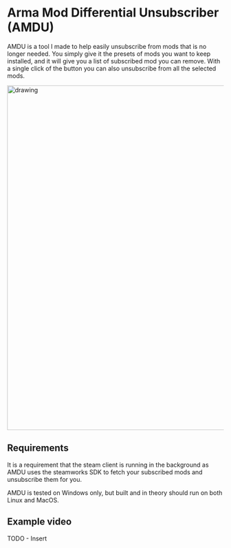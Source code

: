 # Arma Mod Differential Unsubscriber (AMDU)

AMDU is a tool I made to help easily unsubscribe from mods that is no longer needed. You simply give it the presets of mods you want to 
keep installed, and it will give you a list of subscribed mod you can remove. With a single click of the button you can 
also unsubscribe from all the selected mods.

<img src="https://github.com/Crowdedlight/AMDU/assets/7889925/6107fdb5-1743-42c6-a509-ae3efe09f3b2" alt="drawing" width="800"/>


## Requirements
It is a requirement that the steam client is running in the background as AMDU uses the steamworks SDK to fetch your
subscribed mods and unsubscribe them for you.   

AMDU is tested on Windows only, but built and in theory should run on both Linux and MacOS. 

## Example video
TODO - Insert
